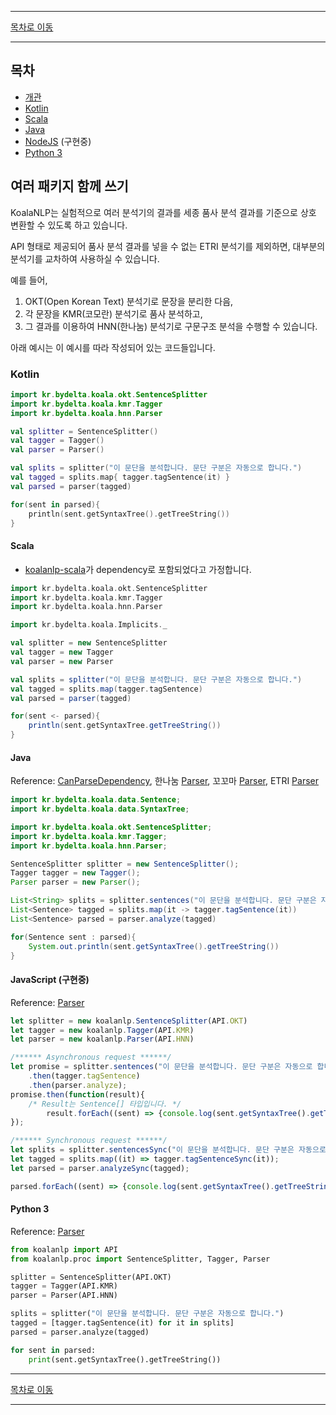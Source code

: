 --------

[목차로 이동](./index.md)

--------

## 목차 

- [개관](#여러-패키지-함께-쓰기)
- [Kotlin](#kotlin)
- [Scala](#scala)
- [Java](#java)
- [NodeJS](#javascript) (구현중)
- [Python 3](#python-3)

## 여러 패키지 함께 쓰기

KoalaNLP는 실험적으로 여러 분석기의 결과를 세종 품사 분석 결과를 기준으로 상호 변환할 수 있도록 하고 있습니다.

API 형태로 제공되어 품사 분석 결과를 넣을 수 없는 ETRI 분석기를 제외하면, 대부분의 분석기를 교차하여 사용하실 수 있습니다.

예를 들어,

1. OKT(Open Korean Text) 분석기로 문장을 분리한 다음, 
2. 각 문장을 KMR(코모란) 분석기로 품사 분석하고, 
3. 그 결과를 이용하여 HNN(한나눔) 분석기로 구문구조 분석을 수행할 수 있습니다.

아래 예시는 이 예시를 따라 작성되어 있는 코드들입니다.

### Kotlin
```kotlin
import kr.bydelta.koala.okt.SentenceSplitter
import kr.bydelta.koala.kmr.Tagger
import kr.bydelta.koala.hnn.Parser

val splitter = SentenceSplitter()
val tagger = Tagger()
val parser = Parser()

val splits = splitter("이 문단을 분석합니다. 문단 구분은 자동으로 합니다.")
val tagged = splits.map{ tagger.tagSentence(it) }
val parsed = parser(tagged)

for(sent in parsed){
    println(sent.getSyntaxTree().getTreeString())
}
```

#### Scala
* [koalanlp-scala](https://koalanlp.github.io/scala-support)가 dependency로 포함되었다고 가정합니다.

```scala
import kr.bydelta.koala.okt.SentenceSplitter
import kr.bydelta.koala.kmr.Tagger
import kr.bydelta.koala.hnn.Parser

import kr.bydelta.koala.Implicits._

val splitter = new SentenceSplitter
val tagger = new Tagger
val parser = new Parser

val splits = splitter("이 문단을 분석합니다. 문단 구분은 자동으로 합니다.")
val tagged = splits.map(tagger.tagSentence)
val parsed = parser(tagged)

for(sent <- parsed){
    println(sent.getSyntaxTree.getTreeString())
}
```

#### Java
Reference: [CanParseDependency](https://koalanlp.github.io/koalanlp/api/koalanlp/kr.bydelta.koala.proc/-can-parse-dependency/index.html),
           한나눔 [Parser](https://koalanlp.github.io/koalanlp/api/koalanlp/kr.bydelta.koala.hnn/-parser/index.html),
           꼬꼬마 [Parser](https://koalanlp.github.io/koalanlp/api/koalanlp/kr.bydelta.koala.kkma/-parser/index.html),
           ETRI [Parser](https://koalanlp.github.io/koalanlp/api/koalanlp/kr.bydelta.koala.etri/-parser/index.html)

```java
import kr.bydelta.koala.data.Sentence;
import kr.bydelta.koala.data.SyntaxTree;

import kr.bydelta.koala.okt.SentenceSplitter;
import kr.bydelta.koala.kmr.Tagger;
import kr.bydelta.koala.hnn.Parser;

SentenceSplitter splitter = new SentenceSplitter();
Tagger tagger = new Tagger();
Parser parser = new Parser();

List<String> splits = splitter.sentences("이 문단을 분석합니다. 문단 구분은 자동으로 합니다.")
List<Sentence> tagged = splits.map(it -> tagger.tagSentence(it))
List<Sentence> parsed = parser.analyze(tagged)

for(Sentence sent : parsed){
    System.out.println(sent.getSyntaxTree().getTreeString())
}
```

#### JavaScript (구현중)
Reference: [Parser](https://koalanlp.github.io/nodejs-support/module-koalanlp.Parser.html)

```javascript
let splitter = new koalanlp.SentenceSplitter(API.OKT)
let tagger = new koalanlp.Tagger(API.KMR)
let parser = new koalanlp.Parser(API.HNN)

/****** Asynchronous request ******/
let promise = splitter.sentences("이 문단을 분석합니다. 문단 구분은 자동으로 합니다.")
    .then(tagger.tagSentence)
    .then(parser.analyze);
promise.then(function(result){ 
    /* Result는 Sentence[] 타입입니다. */
        result.forEach((sent) => {console.log(sent.getSyntaxTree().getTreeString())});
});

/****** Synchronous request ******/
let splits = splitter.sentencesSync("이 문단을 분석합니다. 문단 구분은 자동으로 합니다.");
let tagged = splits.map((it) => tagger.tagSentenceSync(it));
let parsed = parser.analyzeSync(tagged);

parsed.forEach((sent) => {console.log(sent.getSyntaxTree().getTreeString())});
```

#### Python 3
Reference: [Parser](https://koalanlp.github.io/python-support/html/koalanlp.html#koalanlp.proc.Parser)

```python
from koalanlp import API
from koalanlp.proc import SentenceSplitter, Tagger, Parser

splitter = SentenceSplitter(API.OKT)
tagger = Tagger(API.KMR)
parser = Parser(API.HNN)

splits = splitter("이 문단을 분석합니다. 문단 구분은 자동으로 합니다.")
tagged = [tagger.tagSentence(it) for it in splits]
parsed = parser.analyze(tagged)

for sent in parsed:
    print(sent.getSyntaxTree().getTreeString())
```

--------

[목차로 이동](./index.md)

--------
